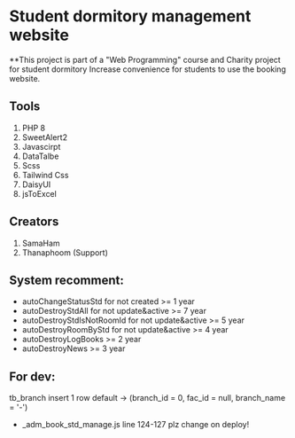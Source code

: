 # Student dormitory management website
**This project is part of a "Web Programming" course and Charity project for student dormitory Increase convenience for students to use the booking website.

## Tools
1. PHP 8
2. SweetAlert2
3. Javascirpt
4. DataTalbe
5. Scss
6. Tailwind Css
7. DaisyUI
8. jsToExcel

## Creators
1. SamaHam
2. Thanaphoom (Support)

## System recomment:
- autoChangeStatusStd for not created >= 1 year
- autoDestroyStdAll for not update&active >= 7 year
- autoDestroyStdIsNotRoomId for not update&active >= 5 year 
- autoDestroyRoomByStd for not update&active >= 4 year
- autoDestroyLogBooks >= 2 year
- autoDestroyNews >= 3 year

## For dev:
tb_branch insert 1 row default -> (branch_id = 0, fac_id = null, branch_name = '-')
- _adm_book_std_manage.js line 124-127 plz change on deploy!
